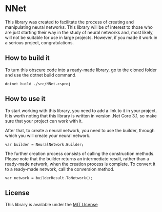 # NNet
This library was created to facilitate the process of creating and manipulating neural networks. This library will be of interest to those who are just starting their way in the study of neural networks and, most likely, will not be suitable for use in large projects. However, if you made it work in a serious project, congratulations.
## How to build it
To turn this obscure code into a ready-made library, go to the cloned folder and use the dotnet build command.

    dotnet build ./src/NNet.csproj
## How to use it
To start working with this library, you need to add a link to it in your project. It is worth noting that this library is written in version .Net Core 3.1, so make sure that your project can work with it.

After that, to create a neural network, you need to use the builder, through which you will create your neural network.

    var builder = NeuralNetwork.Builder;

The further creation process consists of calling the construction methods. Please note that the builder returns an intermediate result, rather than a ready-made network, when the creation process is complete. To convert it to a ready-made network, call the conversion method.

    var network = builderResult.ToNetwork();
## License
This library is available under the [MIT LIcense](https://github.com/JustBadCoder/NNet/blob/master/LICENSE)
